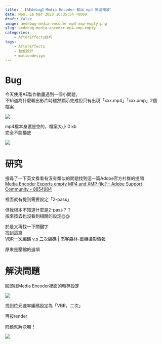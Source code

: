 ```yaml
---
title: '【AEdebug】Media Encoder 輸出 mp4 無法播放'
date: Mon, 16 Mar 2020 10:35:54 +0000
draft: false
image: aedebug-media-encoder-mp4-xmp-empty.png
slug: aedebug-media-encoder-mp4-xmp-empty
categories:
    - AfterEffects技巧
tags:
    - AfterEffects
    - 動態設計
    - motiondesign
---
```


Bug
===

今天使用AE製作動畫遇到一個小問題，  
不知道為什麼輸出影片時雖然顯示完成但只有出現「xxx.mp4」「xxx.xmp」2個檔案

![](https://peckyhsieh.com/wp-content/uploads/2020/03/image-32.png)

mp4檔本身還是空的，檔案大小 0 kb  
完全不能播放

![](https://peckyhsieh.com/wp-content/uploads/2020/03/image-33.png)

研究
==

搜尋了一下英文看看有沒有類似的問題找到這一篇Adobe官方社群的提問  
[Media Encoder Exports empty MP4 and XMP file? - Adobe Support Community - 8854984](https://community.adobe.com/t5/media-encoder/media-encoder-exports-empty-mp4-and-xmp-file/td-p/8854984?page=1)

裡面就有提到需要設定「2-pass」

但我根本不知道什麼是2-pass？？  
按來按去也沒看到相關的設定@@

於是又再找一下關鍵字  
找到這篇  
[VBR一次編碼 v.s 二次編碼 | 杰客森林-單機攝影情報](https://www.jacksonlin.net/20170304-vbr-cbr/)

原來是壓縮的選項

解決問題
====

回頭找Media Encoder裡面的轉存設定  

![](https://peckyhsieh.com/wp-content/uploads/2020/03/image-34.png)

找到位元速率編碼設定為「VBR，二次」

再按render

問題就解決囉！

![](https://peckyhsieh.com/wp-content/uploads/2020/03/image-35.png)

